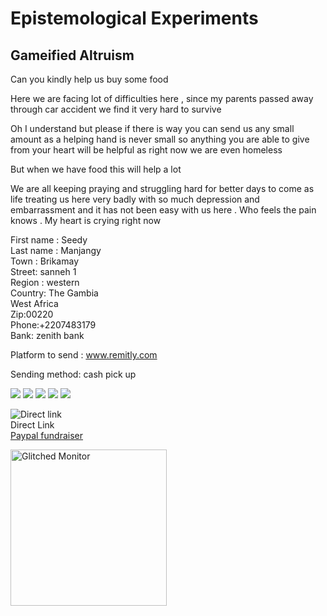 # Epistemological Experiments

## Gameified Altruism

Can you kindly help us buy some food

Here we are facing lot of difficulties here , since my parents passed away through car accident we find it very hard to survive

Oh I understand but please if there is way you can send us any small amount as a helping hand is never small so anything you are able to give from your heart will be helpful as right now we are even homeless

But when we have food this will help a lot

We are all keeping praying and struggling hard for better days to come as life treating us here very badly with so much depression and embarrassment and it has not been easy with us here . Who feels the pain knows . My heart is crying right now

First name : Seedy  <br>
Last name : Manjangy  <br>
Town : Brikamay  <br>
Street: sanneh 1  <br>
Region : western  <br>
Country: The Gambia  <br>
West Africa <br>
Zip:00220  <br>
Phone:+2207483179  <br>
Bank: zenith bank  <br>

Platform to send : www.remitly.com

Sending method: cash pick up


![](Gambia-01.jpg)
![](Gambia-02.jpg)
![](Gambia-03.jpg)
![](Gambia-04.jpg)
![](Gambia-05.jpg)

![Direct link](qrcode.png)  <br>
Direct Link
<br>
[Paypal fundraiser](https://www.paypal.com/pools/c/9cmXqFEHqW)

 <a href="mailto:nateguimondart@gmail.com?subject=Feedback%20on%
 20Gameified%20Altruism">
   <img src="glitched_monitor.gif" alt="Glitched Monitor" style="width:
   250px;"/>
   </a>
